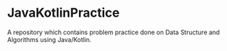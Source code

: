 # JavaKotlinPractice
A repository which contains problem practice done on Data Structure and Algorithms using Java/Kotlin.
